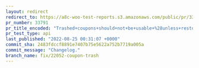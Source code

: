 ```yaml
---
layout: redirect
redirect_to: https://a8c-woo-test-reports.s3.amazonaws.com/public/pr/33791/api/index.html
pr_number: 33791
pr_title_encoded: "Trashed+coupons+should+not+be+usable+%28unless+restored%29."
pr_test_type: api
last_published: "2022-08-25 00:31:07 +0000"
commit_sha: 2483fdccf8891e7407b75e5622a752b7719a005a
commit_message: "Changelog."
branch_name: fix/22052-coupon-trash
---
```

